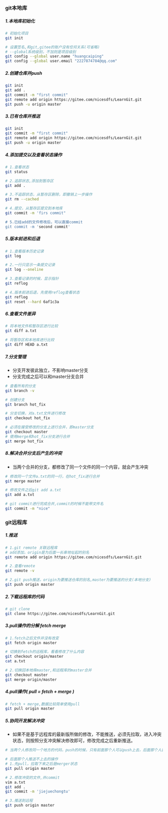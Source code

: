 ### git本地库

##### 1.本地库初始化

```bash
# 初始化项目
git init

# 设置签名,和git,gitee的账户没有任何关系(可省略)
# --global系统级别，不加则是项目级别
git config --global user.name "huangcaiping"
git config --global user.email "2227874784@qq.com"

```

##### 2.创建仓库并push

```bash
git init
git add .
git commit -m "first commit"
git remote add origin https://gitee.com/nicesdfs/LearnGit.git
git push -u origin master
```

##### 3.已有仓库并推送

```bash
git init
git commit -m "first commit"
git remote add origin https://gitee.com/nicesdfs/LearnGit.git
git push -u origin master
```

##### 4.添加提交以及查看状态操作

```bash
# 1.查看状态
git status

# 2.追踪状态,添加到暂存区
git add .

# 3.不追踪状态，从暂存区删除，即撤销上一步操作
git rm --cached

# 4.提交，从暂存区提交到本地库
git commit -m 'firs commit"

# 5.已经add的文件修改后，可以直接commit
git commit -m 'second commit'
```

##### 5.版本前进和后退

```bash
# 1.查看版本历史记录
git log

# 2.一行只显示一条提交记录
git log --oneline

# 3.查看记录的时候，显示指针
git reflog

# 4.版本前进后退，先使用reflog查看状态
git reflog
git reset --hard 6af1c3a
```

##### 6.查看文件差异

```bash
# 将本地文件和暂存区进行比较
git diff a.txt

# 将暂存区和本地库进行比较
git diff HEAD a.txt
```

##### 7.分支管理

- 分支开发彼此独立，不影响master分支
- 分支完成之后可以和master分支合并

```bash
# 查看所有的分支
git branch -v 

# 创建分支
git branch hot_fix

# 分支切换，对a.txt文件进行修改
git checkout hot_fix

# 必须在接受修改的分支上进行合并，即master分支
git checkout master
# 使用merge和hot_fix分支进行合并
git merge hot_fix
```

##### 8.解决合并分支后产生的冲突

- 当两个合并的分支，都修改了同一个文件的同一个内容，就会产生冲突

```bash
# 修改同一个文件a.txt的同一行，在hot_fix进行合并
git merge master

# 修改文件之后git add a.txt
git add a.txt

# git commit进行完成合并,commit的时候不能带文件名
git commit -m "nice"
```



### git远程库

##### 1.推送

```bash
# 1.git remote 关联远程库
# add添加，origin是为后面一长串地址起的别名
git remote add origin https://gitee.com/nicesdfs/LearnGit.git

# 2.查看remote
git remote -v

# 2.git push推送，origin为要推送仓库的别名,master为要推送的分支(本地分支)
git push origin master
```

##### 2.下载远程库的代码

```bash
# git clone
git clone https://gitee.com/nicesdfs/LearnGit.git
```

##### 3.pull操作的分解 fetch  merge

```bash
# 1.fetch之后文件并没有改变
git fetch origin master

# 切换到fetch的远程库，看看修改了什么内容
git checkout origin/master
cat a.txt

# 2.切换回本地库master,和远程库的master合并
git checkout master
git merge origin/master
```

##### 4.pull操作( pull = fetch + merge )

```bash
# fetch + merge,数据比较简单使用pull
git pull origin master
```

##### 5.协同开发解决冲突

- 如果不是基于远程库的最新版所做的修改，不能推送，必须先拉取，进入冲突状态，则按照分支冲突解决修改即可，修改完成之后重新推送。

```bash
# 当两个人修改同一个地方的代码，push的时候，只有前面那个人可以push上去，后面那个人就需要先拉取下来，然后修改内容，再push

# 后面那个人推送不上去的操作
# 1.先pull，拉取下来之后是merger状态
git pull origin master

# 2.修改冲突的文件,并commit
vim a.txt
git add .
git commit -m 'jiejuechongtu'

# 3.推送到远程
git push origin master
```



